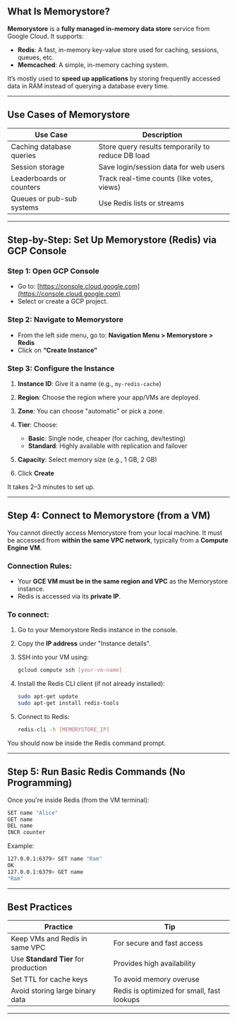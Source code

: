 ## What Is Memorystore?

**Memorystore** is a **fully managed in-memory data store** service from Google Cloud. It supports:

* **Redis**: A fast, in-memory key-value store used for caching, sessions, queues, etc.
* **Memcached**: A simple, in-memory caching system.

It’s mostly used to **speed up applications** by storing frequently accessed data in RAM instead of querying a database every time.

---

## Use Cases of Memorystore

| Use Case                  | Description                                       |
| ------------------------- | ------------------------------------------------- |
| Caching database queries  | Store query results temporarily to reduce DB load |
| Session storage           | Save login/session data for web users             |
| Leaderboards or counters  | Track real-time counts (like votes, views)        |
| Queues or pub-sub systems | Use Redis lists or streams                        |

---

## Step-by-Step: Set Up Memorystore (Redis) via GCP Console

### Step 1: Open GCP Console

* Go to: [https://console.cloud.google.com](https://console.cloud.google.com)
* Select or create a GCP project.

### Step 2: Navigate to Memorystore

* From the left side menu, go to:
  **Navigation Menu > Memorystore > Redis**
* Click on **“Create Instance”**

### Step 3: Configure the Instance

1. **Instance ID**: Give it a name (e.g., `my-redis-cache`)
2. **Region**: Choose the region where your app/VMs are deployed.
3. **Zone**: You can choose "automatic" or pick a zone.
4. **Tier**: Choose:

    * **Basic**: Single node, cheaper (for caching, dev/testing)
    * **Standard**: Highly available with replication and failover
5. **Capacity**: Select memory size (e.g., 1 GB, 2 GB)
6. Click **Create**

It takes 2–3 minutes to set up.

---

## Step 4: Connect to Memorystore (from a VM)

You cannot directly access Memorystore from your local machine. It must be accessed from **within the same VPC network**, typically from a **Compute Engine VM**.

### Connection Rules:

* Your **GCE VM must be in the same region and VPC** as the Memorystore instance.
* Redis is accessed via its **private IP**.

### To connect:

1. Go to your Memorystore Redis instance in the console.
2. Copy the **IP address** under "Instance details".
3. SSH into your VM using:

   ```bash
   gcloud compute ssh [your-vm-name]
   ```
4. Install the Redis CLI client (if not already installed):

   ```bash
   sudo apt-get update
   sudo apt-get install redis-tools
   ```
5. Connect to Redis:

   ```bash
   redis-cli -h [MEMORYSTORE_IP]
   ```

You should now be inside the Redis command prompt.

---

## Step 5: Run Basic Redis Commands (No Programming)

Once you're inside Redis (from the VM terminal):

```bash
SET name "Alice"
GET name
DEL name
INCR counter
```

Example:

```bash
127.0.0.1:6379> SET name "Ram"
OK
127.0.0.1:6379> GET name
"Ram"
```

---

## Best Practices

| Practice                             | Tip                                        |
| ------------------------------------ | ------------------------------------------ |
| Keep VMs and Redis in same VPC       | For secure and fast access                 |
| Use **Standard Tier** for production | Provides high availability                 |
| Set TTL for cache keys               | To avoid memory overuse                    |
| Avoid storing large binary data      | Redis is optimized for small, fast lookups |

---

